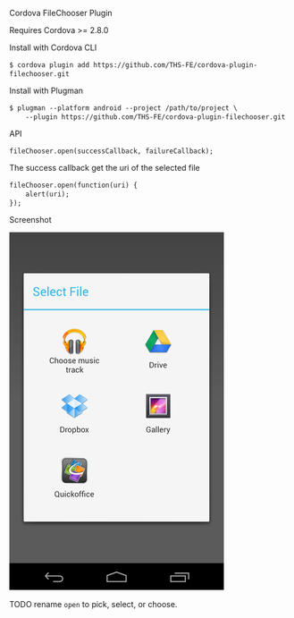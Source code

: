 Cordova FileChooser Plugin

Requires Cordova >= 2.8.0

Install with Cordova CLI
	
	$ cordova plugin add https://github.com/THS-FE/cordova-plugin-filechooser.git

Install with Plugman 

	$ plugman --platform android --project /path/to/project \ 
		--plugin https://github.com/THS-FE/cordova-plugin-filechooser.git

API

	fileChooser.open(successCallback, failureCallback);

The success callback get the uri of the selected file

	fileChooser.open(function(uri) {
		alert(uri);
	});
	
Screenshot

![Screenshot](filechooser.png "Screenshot")

TODO rename `open` to pick, select, or choose.
